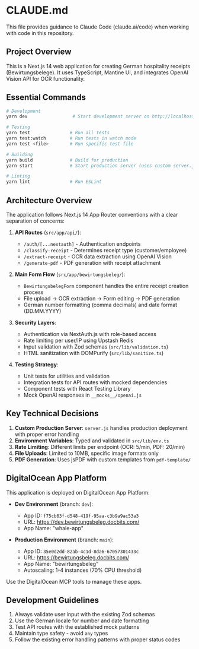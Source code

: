 # CLAUDE.md

This file provides guidance to Claude Code (claude.ai/code) when working with code in this repository.

## Project Overview

This is a Next.js 14 web application for creating German hospitality receipts (Bewirtungsbelege). It uses TypeScript, Mantine UI, and integrates OpenAI Vision API for OCR functionality.

## Essential Commands

```bash
# Development
yarn dev                 # Start development server on http://localhost:3000

# Testing
yarn test               # Run all tests
yarn test:watch         # Run tests in watch mode
yarn test <file>        # Run specific test file

# Building
yarn build              # Build for production
yarn start              # Start production server (uses custom server.js)

# Linting
yarn lint               # Run ESLint
```

## Architecture Overview

The application follows Next.js 14 App Router conventions with a clear separation of concerns:

1. **API Routes** (`src/app/api/`):
   - `/auth/[...nextauth]` - Authentication endpoints
   - `/classify-receipt` - Determines receipt type (customer/employee)
   - `/extract-receipt` - OCR data extraction using OpenAI Vision
   - `/generate-pdf` - PDF generation with receipt attachment

2. **Main Form Flow** (`src/app/bewirtungsbeleg/`):
   - `BewirtungsbelegForm` component handles the entire receipt creation process
   - File upload → OCR extraction → Form editing → PDF generation
   - German number formatting (comma decimals) and date format (DD.MM.YYYY)

3. **Security Layers**:
   - Authentication via NextAuth.js with role-based access
   - Rate limiting per user/IP using Upstash Redis
   - Input validation with Zod schemas (`src/lib/validation.ts`)
   - HTML sanitization with DOMPurify (`src/lib/sanitize.ts`)

4. **Testing Strategy**:
   - Unit tests for utilities and validation
   - Integration tests for API routes with mocked dependencies
   - Component tests with React Testing Library
   - Mock OpenAI responses in `__mocks__/openai.js`

## Key Technical Decisions

1. **Custom Production Server**: `server.js` handles production deployment with proper error handling
2. **Environment Variables**: Typed and validated in `src/lib/env.ts`
3. **Rate Limiting**: Different limits per endpoint (OCR: 5/min, PDF: 20/min)
4. **File Uploads**: Limited to 10MB, specific image formats only
5. **PDF Generation**: Uses jsPDF with custom templates from `pdf-template/`

## DigitalOcean App Platform

This application is deployed on DigitalOcean App Platform:

- **Dev Environment** (branch: `dev`):
  - App ID: `f75cb63f-d548-419f-95aa-c3b9a9ac53a3`
  - URL: https://dev.bewirtungsbeleg.docbits.com/
  - App Name: "whale-app"

- **Production Environment** (branch: `main`):
  - App ID: `35e0d2dd-82ab-4c1d-8da6-67057301433c`
  - URL: https://bewirtungsbeleg.docbits.com/
  - App Name: "bewirtungsbeleg"
  - Autoscaling: 1-4 instances (70% CPU threshold)

Use the DigitalOcean MCP tools to manage these apps.

## Development Guidelines

1. Always validate user input with the existing Zod schemas
2. Use the German locale for number and date formatting
3. Test API routes with the established mock patterns
4. Maintain type safety - avoid `any` types
5. Follow the existing error handling patterns with proper status codes